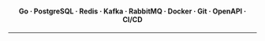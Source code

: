 <h4 align="center">Go · PostgreSQL · Redis · Kafka · RabbitMQ · Docker · Git · OpenAPI · CI/CD</h4>

---
